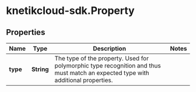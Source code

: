 # knetikcloud-sdk.Property

## Properties
Name | Type | Description | Notes
------------ | ------------- | ------------- | -------------
**type** | **String** | The type of the property. Used for polymorphic type recognition and thus must match an expected type with additional properties. | 


